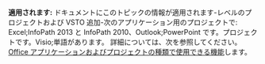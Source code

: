   **適用されます:** ドキュメントにこのトピックの情報が適用されます\-レベルのプロジェクトおよび VSTO 追加\-次のアプリケーション用のプロジェクトで: Excel;InfoPath 2013 と InfoPath 2010、Outlook;PowerPoint です。プロジェクトです。Visio;単語があります。 詳細については、次を参照してください。 [Office アプリケーションおよびプロジェクトの種類で使用できる機能](../../vsto/features-available-by-office-application-and-project-type.md)します。

  